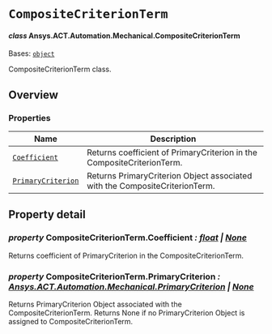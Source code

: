# `CompositeCriterionTerm`

<a id="ansys.mechanical.stubs.v241.Ansys.ACT.Automation.Mechanical.CompositeCriterionTerm"></a>

#### *class* Ansys.ACT.Automation.Mechanical.CompositeCriterionTerm

Bases: [`object`](https://docs.python.org/3/library/functions.html#object)

CompositeCriterionTerm class.

<!-- !! processed by numpydoc !! -->

<a id="overview"></a>

## Overview

### Properties

| Name | Description |
|----------------------------------------------------------------|-----------------------------------------------------------------------------|
| [`Coefficient`](#CompositeCriterionTerm.Coefficient)           | Returns coefficient of PrimaryCriterion in the CompositeCriterionTerm.      |
| [`PrimaryCriterion`](#CompositeCriterionTerm.PrimaryCriterion) | Returns PrimaryCriterion Object associated with the CompositeCriterionTerm. |

<a id="property-detail"></a>

## Property detail

<a id="CompositeCriterionTerm.Coefficient"></a>

### *property* CompositeCriterionTerm.Coefficient *: [float](https://docs.python.org/3/library/functions.html#float) | [None](https://docs.python.org/3/library/constants.html#None)*

Returns coefficient of PrimaryCriterion in the CompositeCriterionTerm.

<!-- !! processed by numpydoc !! -->

<a id="CompositeCriterionTerm.PrimaryCriterion"></a>

### *property* CompositeCriterionTerm.PrimaryCriterion *: [Ansys.ACT.Automation.Mechanical.PrimaryCriterion](PrimaryCriterion.md#ansys.mechanical.stubs.v241.Ansys.ACT.Automation.Mechanical.PrimaryCriterion) | [None](https://docs.python.org/3/library/constants.html#None)*

Returns PrimaryCriterion Object associated with the CompositeCriterionTerm.
Returns None if no PrimaryCriterion Object is assigned to CompositeCriterionTerm.

<!-- !! processed by numpydoc !! -->


